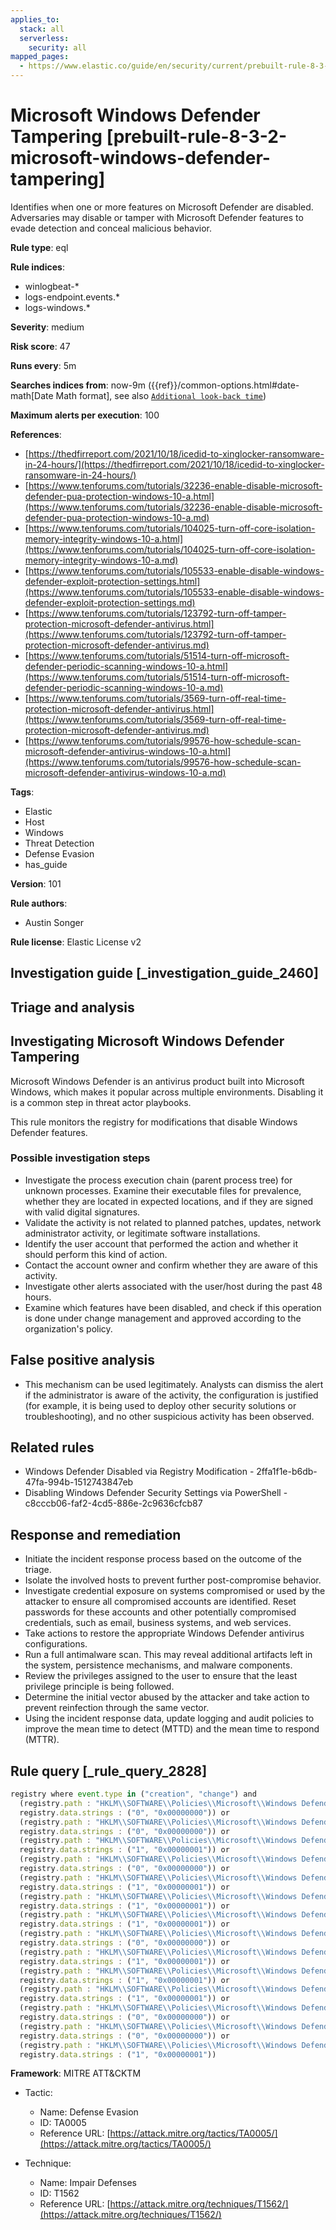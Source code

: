 ```yaml
---
applies_to:
  stack: all
  serverless:
    security: all
mapped_pages:
  - https://www.elastic.co/guide/en/security/current/prebuilt-rule-8-3-2-microsoft-windows-defender-tampering.html
---
```


# Microsoft Windows Defender Tampering [prebuilt-rule-8-3-2-microsoft-windows-defender-tampering]

Identifies when one or more features on Microsoft Defender are disabled. Adversaries may disable or tamper with Microsoft Defender features to evade detection and conceal malicious behavior.

**Rule type**: eql

**Rule indices**:

* winlogbeat-*
* logs-endpoint.events.*
* logs-windows.*

**Severity**: medium

**Risk score**: 47

**Runs every**: 5m

**Searches indices from**: now-9m ({{ref}}/common-options.html#date-math[Date Math format], see also [`Additional look-back time`](docs-content://solutions/security/detect-and-alert/create-detection-rule.md#rule-schedule))

**Maximum alerts per execution**: 100

**References**:

* [https://thedfirreport.com/2021/10/18/icedid-to-xinglocker-ransomware-in-24-hours/](https://thedfirreport.com/2021/10/18/icedid-to-xinglocker-ransomware-in-24-hours/)
* [https://www.tenforums.com/tutorials/32236-enable-disable-microsoft-defender-pua-protection-windows-10-a.html](https://www.tenforums.com/tutorials/32236-enable-disable-microsoft-defender-pua-protection-windows-10-a.md)
* [https://www.tenforums.com/tutorials/104025-turn-off-core-isolation-memory-integrity-windows-10-a.html](https://www.tenforums.com/tutorials/104025-turn-off-core-isolation-memory-integrity-windows-10-a.md)
* [https://www.tenforums.com/tutorials/105533-enable-disable-windows-defender-exploit-protection-settings.html](https://www.tenforums.com/tutorials/105533-enable-disable-windows-defender-exploit-protection-settings.md)
* [https://www.tenforums.com/tutorials/123792-turn-off-tamper-protection-microsoft-defender-antivirus.html](https://www.tenforums.com/tutorials/123792-turn-off-tamper-protection-microsoft-defender-antivirus.md)
* [https://www.tenforums.com/tutorials/51514-turn-off-microsoft-defender-periodic-scanning-windows-10-a.html](https://www.tenforums.com/tutorials/51514-turn-off-microsoft-defender-periodic-scanning-windows-10-a.md)
* [https://www.tenforums.com/tutorials/3569-turn-off-real-time-protection-microsoft-defender-antivirus.html](https://www.tenforums.com/tutorials/3569-turn-off-real-time-protection-microsoft-defender-antivirus.md)
* [https://www.tenforums.com/tutorials/99576-how-schedule-scan-microsoft-defender-antivirus-windows-10-a.html](https://www.tenforums.com/tutorials/99576-how-schedule-scan-microsoft-defender-antivirus-windows-10-a.md)

**Tags**:

* Elastic
* Host
* Windows
* Threat Detection
* Defense Evasion
* has_guide

**Version**: 101

**Rule authors**:

* Austin Songer

**Rule license**: Elastic License v2

## Investigation guide [_investigation_guide_2460]

## Triage and analysis

## Investigating Microsoft Windows Defender Tampering

Microsoft Windows Defender is an antivirus product built into Microsoft Windows, which makes it popular across multiple
environments. Disabling it is a common step in threat actor playbooks.

This rule monitors the registry for modifications that disable Windows Defender features.

### Possible investigation steps

- Investigate the process execution chain (parent process tree) for unknown processes. Examine their executable files
for prevalence, whether they are located in expected locations, and if they are signed with valid digital signatures.
- Validate the activity is not related to planned patches, updates, network administrator activity, or legitimate
software installations.
- Identify the user account that performed the action and whether it should perform this kind of action.
- Contact the account owner and confirm whether they are aware of this activity.
- Investigate other alerts associated with the user/host during the past 48 hours.
- Examine which features have been disabled, and check if this operation is done under change management and approved
according to the organization's policy.

## False positive analysis

- This mechanism can be used legitimately. Analysts can dismiss the alert if the administrator is aware of the activity,
the configuration is justified (for example, it is being used to deploy other security solutions or troubleshooting),
and no other suspicious activity has been observed.

## Related rules

- Windows Defender Disabled via Registry Modification - 2ffa1f1e-b6db-47fa-994b-1512743847eb
- Disabling Windows Defender Security Settings via PowerShell - c8cccb06-faf2-4cd5-886e-2c9636cfcb87

## Response and remediation

- Initiate the incident response process based on the outcome of the triage.
- Isolate the involved hosts to prevent further post-compromise behavior.
- Investigate credential exposure on systems compromised or used by the attacker to ensure all compromised accounts are
identified. Reset passwords for these accounts and other potentially compromised credentials, such as email, business
systems, and web services.
- Take actions to restore the appropriate Windows Defender antivirus configurations.
- Run a full antimalware scan. This may reveal additional artifacts left in the system, persistence mechanisms, and
malware components.
- Review the privileges assigned to the user to ensure that the least privilege principle is being followed.
- Determine the initial vector abused by the attacker and take action to prevent reinfection through the same vector.
- Using the incident response data, update logging and audit policies to improve the mean time to detect (MTTD) and the
mean time to respond (MTTR).

## Rule query [_rule_query_2828]

```js
registry where event.type in ("creation", "change") and
  (registry.path : "HKLM\\SOFTWARE\\Policies\\Microsoft\\Windows Defender\\PUAProtection" and
  registry.data.strings : ("0", "0x00000000")) or
  (registry.path : "HKLM\\SOFTWARE\\Policies\\Microsoft\\Windows Defender Security Center\\App and Browser protection\\DisallowExploitProtectionOverride" and
  registry.data.strings : ("0", "0x00000000")) or
  (registry.path : "HKLM\\SOFTWARE\\Policies\\Microsoft\\Windows Defender\\DisableAntiSpyware" and
  registry.data.strings : ("1", "0x00000001")) or
  (registry.path : "HKLM\\SOFTWARE\\Policies\\Microsoft\\Windows Defender\\Features\\TamperProtection" and
  registry.data.strings : ("0", "0x00000000")) or
  (registry.path : "HKLM\\SOFTWARE\\Policies\\Microsoft\\Windows Defender\\Real-Time Protection\\DisableRealtimeMonitoring" and
  registry.data.strings : ("1", "0x00000001")) or
  (registry.path : "HKLM\\SOFTWARE\\Policies\\Microsoft\\Windows Defender\\Real-Time Protection\\DisableIntrusionPreventionSystem" and
  registry.data.strings : ("1", "0x00000001")) or
  (registry.path : "HKLM\\SOFTWARE\\Policies\\Microsoft\\Windows Defender\\Real-Time Protection\\DisableScriptScanning" and
  registry.data.strings : ("1", "0x00000001")) or
  (registry.path : "HKLM\\SOFTWARE\\Policies\\Microsoft\\Windows Defender\\Windows Defender Exploit Guard\\Controlled Folder Access\\EnableControlledFolderAccess" and
  registry.data.strings : ("0", "0x00000000")) or
  (registry.path : "HKLM\\SOFTWARE\\Policies\\Microsoft\\Windows Defender\\Real-Time Protection\\DisableIOAVProtection" and
  registry.data.strings : ("1", "0x00000001")) or
  (registry.path : "HKLM\\SOFTWARE\\Policies\\Microsoft\\Windows Defender\\Reporting\\DisableEnhancedNotifications" and
  registry.data.strings : ("1", "0x00000001")) or
  (registry.path : "HKLM\\SOFTWARE\\Policies\\Microsoft\\Windows Defender\\SpyNet\\DisableBlockAtFirstSeen" and
  registry.data.strings : ("1", "0x00000001")) or
  (registry.path : "HKLM\\SOFTWARE\\Policies\\Microsoft\\Windows Defender\\SpyNet\\SpynetReporting" and
  registry.data.strings : ("0", "0x00000000")) or
  (registry.path : "HKLM\\SOFTWARE\\Policies\\Microsoft\\Windows Defender\\SpyNet\\SubmitSamplesConsent" and
  registry.data.strings : ("0", "0x00000000")) or
  (registry.path : "HKLM\\SOFTWARE\\Policies\\Microsoft\\Windows Defender\\Real-Time Protection\\DisableBehaviorMonitoring" and
  registry.data.strings : ("1", "0x00000001"))
```

**Framework**: MITRE ATT&CKTM

* Tactic:

    * Name: Defense Evasion
    * ID: TA0005
    * Reference URL: [https://attack.mitre.org/tactics/TA0005/](https://attack.mitre.org/tactics/TA0005/)

* Technique:

    * Name: Impair Defenses
    * ID: T1562
    * Reference URL: [https://attack.mitre.org/techniques/T1562/](https://attack.mitre.org/techniques/T1562/)




